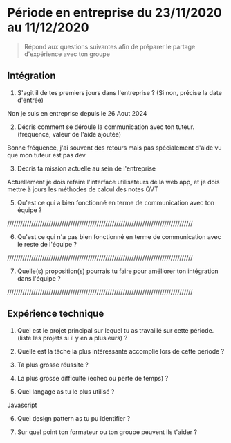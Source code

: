 # Période en entreprise du 23/11/2020 au 11/12/2020

> Répond aux questions suivantes afin de préparer le partage d'expérience avec ton groupe

## Intégration

1. S'agit il de tes premiers jours dans l'entreprise ? (Si non, précise la date d'entrée)

Non je suis en entreprise depuis le 26 Aout 2024

2. Décris comment se déroule la communication avec ton tuteur. (fréquence, valeur de l'aide ajoutée)

Bonne fréquence, j'ai souvent des retours mais pas spécialement d'aide vu que mon tuteur est pas dev

3. Décris ta mission actuelle au sein de l'entreprise

Actuellement je dois refaire l'interface utilisateurs de la web app, et je dois mettre à jours les méthodes de calcul des notes QVT

5. Qu'est ce qui a bien fonctionné en terme de communication avec ton équipe ?

/////////////////////////////////////////////////////////////////////////////////////

6. Qu'est ce qui n'a pas bien fonctionné en terme de communication avec le reste de l'équipe ?

/////////////////////////////////////////////////////////////////////////////////////

7. Quelle(s) proposition(s) pourrais tu faire pour améliorer ton intégration dans l'équipe ?

/////////////////////////////////////////////////////////////////////////////////////

## Expérience technique

1. Quel est le projet principal sur lequel tu as travaillé sur cette période. (liste les projets si il y en a plusieurs) ?

2. Quelle est la tâche la plus intéressante accomplie lors de cette période ?

3. Ta plus grosse réussite ?

4. La plus grosse difficulté (echec ou perte de temps) ?

5. Quel langage as tu le plus utilisé ?

Javascript

6. Quel design pattern as tu pu identifier ?

7. Sur quel point ton formateur ou ton groupe peuvent ils t'aider ?
